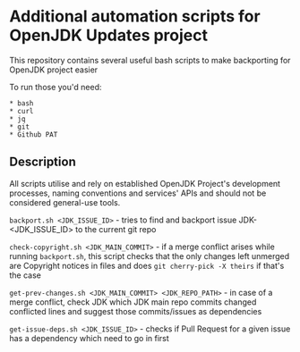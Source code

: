 # Additional automation scripts for OpenJDK Updates project

This repository contains several useful bash scripts to make backporting for OpenJDK project easier

To run those you'd need:

    * bash
    * curl
    * jq
    * git
    * Github PAT

## Description

All scripts utilise and rely on established OpenJDK Project's development processes, naming conventions and services' APIs and should not be considered general-use tools.

`backport.sh <JDK_ISSUE_ID>` - tries to find and backport issue JDK-<JDK_ISSUE_ID> to the current git repo

`check-copyright.sh <JDK_MAIN_COMMIT>` - if a merge conflict arises while running `backport.sh`, this script checks that the only changes left unmerged are Copyright notices in files and does `git cherry-pick -X theirs` if that's the case

`get-prev-changes.sh <JDK_MAIN_COMMIT> <JDK_REPO_PATH>` - in case of a merge conflict, check JDK which JDK main repo commits changed conflicted lines and suggest those commits/issues as dependencies

`get-issue-deps.sh <JDK_ISSUE_ID>` - checks if Pull Request for a given issue has a dependency which need to go in first
